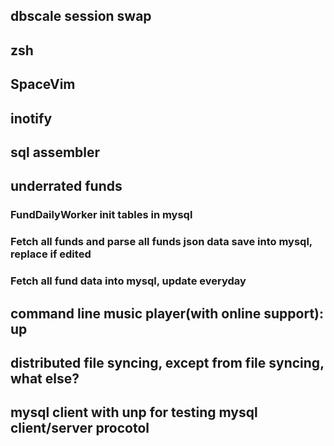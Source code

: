## dbscale session swap
## zsh
## SpaceVim
## inotify
## sql assembler
## underrated funds
### FundDailyWorker init tables in mysql
### Fetch all funds and parse all funds json data save into mysql, replace if edited
### Fetch all fund data into mysql, update everyday
## command line music player(with online support): up
## distributed file syncing, except from file syncing, what else?
## mysql client with unp for testing mysql client/server procotol
